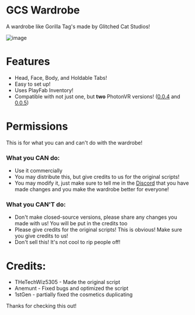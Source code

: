 # GCS Wardrobe
A wardrobe like Gorilla Tag's made by Glitched Cat Studios!

![image](https://github.com/Glitched-Cat-Studios/GCS-Wardrobe/assets/132825368/285d7b87-15bf-4896-b74f-9d7f3efd6041)

# Features
- Head, Face, Body, and Holdable Tabs!
- Easy to set up!
- Uses PlayFab Inventory!
- Compatible with not just one, but __two__ PhotonVR versions! ([0.0.4](https://github.com/fchb1239/PhotonVR/releases/tag/0.0.4) and [0.0.5](https://github.com/fchb1239/PhotonVR/releases/tag/0.0.5))

# Permissions
This is for what you can and can't do with the wardrobe!

### What you CAN do:
- Use it commercially
- You may distribute this, but give credits to us for the original scripts!
- You may modify it, just make sure to tell me in the [Discord](https://discord.gg/gcsdevhub) that you have made changes and you make the wardrobe better for everyone!

### What you CAN'T do:
- Don't make closed-source versions, please share any changes you made with us! You will be put in the credits too 
- Please give credits for the original scripts! This is obvious! Make sure you give credits to us!
- Don't sell this! It's not cool to rip people off!

# Credits:
- THeTechWiz5305 - Made the original script
- Anemunt - Fixed bugs and optimized the script
- 1stGen - partially fixed the cosmetics duplicating

Thanks for checking this out!
